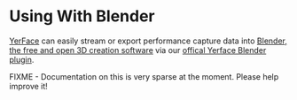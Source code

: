 Using With Blender
==================

[YerFace](https://yerface.live/) can easily stream or export performance capture data into [Blender, the free and open 3D creation software](https://www.blender.org/) via our [offical Yerface Blender plugin](https://github.com/markleybros/yerface_blender).

FIXME - Documentation on this is very sparse at the moment. Please help improve it!
